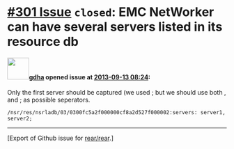 [\#301 Issue](https://github.com/rear/rear/issues/301) `closed`: EMC NetWorker can have several servers listed in its resource db
=================================================================================================================================

#### <img src="https://avatars.githubusercontent.com/u/888633?u=cdaeb31efcc0048d3619651aa18dd4b76e636b21&v=4" width="50">[gdha](https://github.com/gdha) opened issue at [2013-09-13 08:24](https://github.com/rear/rear/issues/301):

Only the first server should be captured (we used ; but we should use
both , and ; as possible seperators.

    /nsr/res/nsrladb/03/0300fc5a2f000000cf8a2d527f000002:servers: server1, server2;

------------------------------------------------------------------------

\[Export of Github issue for
[rear/rear](https://github.com/rear/rear).\]
